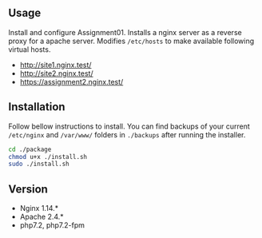 ## Usage

Install and configure Assignment01. Installs a nginx server as a reverse proxy for 
a apache server. Modifies `/etc/hosts` to make available following virtual hosts.
- http://site1.nginx.test/
- http://site2.nginx.test/
- https://assignment2.nginx.test/

## Installation
Follow bellow instructions to install. You can find backups of your current `/etc/nginx` and `/var/www/` folders in `./backups` after running the installer.

```bash
cd ./package
chmod u+x ./install.sh
sudo ./install.sh
```

## Version
- Nginx 1.14.*
- Apache 2.4.*
- php7.2, php7.2-fpm

